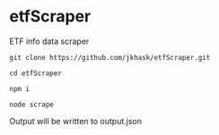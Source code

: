 # etfScraper
ETF info data scraper

`git clone https://github.com/jkhask/etfScraper.git`

`cd etfScraper`

`npm i`

`node scrape`

Output will be written to output.json